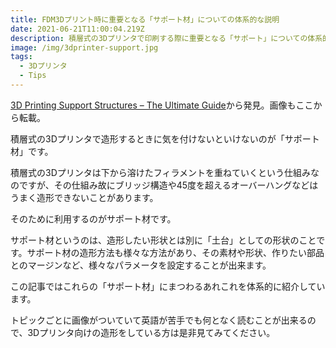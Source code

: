 ```yaml
---
title: FDM3Dプリント時に重要となる「サポート材」についての体系的な説明
date: 2021-06-21T11:00:04.219Z
description: 積層式の3Dプリンタで印刷する際に重要となる「サポート」についての体系的な説明記事を紹介します。
image: /img/3dprinter-support.jpg
tags:
  - 3Dプリンタ
  - Tips
---
```

[3D Printing Support Structures – The Ultimate Guide](https://m.all3dp.com/1/3d-printing-support-structures/)から発見。画像もここから転載。

積層式の3Dプリンタで造形するときに気を付けないといけないのが「サポート材」です。

積層式の3Dプリンタは下から溶けたフィラメントを重ねていくという仕組みなのですが、その仕組み故にブリッジ構造や45度を超えるオーバーハングなどはうまく造形できないことがあります。

そのために利用するのがサポート材です。

サポート材というのは、造形したい形状とは別に「土台」としての形状のことです。サポート材の造形方法も様々な方法があり、その素材や形状、作りたい部品とのマージンなど、様々なパラメータを設定することが出来ます。

この記事ではこれらの「サポート材」にまつわるあれこれを体系的に紹介しています。

トピックごとに画像がついていて英語が苦手でも何となく読むことが出来るので、3Dプリンタ向けの造形をしている方は是非見てみてください。
